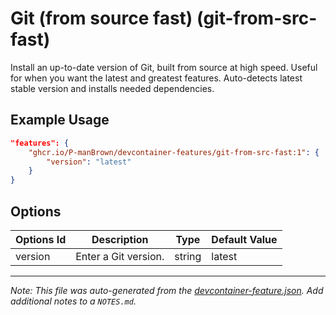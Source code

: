 
# Git (from source fast) (git-from-src-fast)

Install an up-to-date version of Git, built from source at high speed. Useful for when you want the latest and greatest features. Auto-detects latest stable version and installs needed dependencies.

## Example Usage

```json
"features": {
    "ghcr.io/P-manBrown/devcontainer-features/git-from-src-fast:1": {
        "version": "latest"
    }
}
```

## Options

| Options Id | Description | Type | Default Value |
|-----|-----|-----|-----|
| version | Enter a Git version. | string | latest |



---

_Note: This file was auto-generated from the [devcontainer-feature.json](https://github.com/P-manBrown/devcontainer-features/blob/main/src/git-from-src-fast/devcontainer-feature.json).  Add additional notes to a `NOTES.md`._
